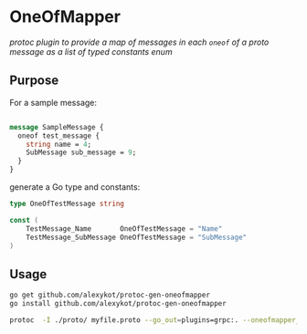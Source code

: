 # OneOfMapper
_protoc plugin to provide a map of messages in each `oneof` of a proto message 
as a list of typed constants enum_

## Purpose
For a sample message: 
```protobuf

message SampleMessage {
  oneof test_message {
    string name = 4;
    SubMessage sub_message = 9;
  }
}

```

generate a Go type and constants:
```go 
type OneOfTestMessage string

const (
	TestMessage_Name       OneOfTestMessage = "Name"
	TestMessage_SubMessage OneOfTestMessage = "SubMessage"
)

```

## Usage 
```bash
go get github.com/alexykot/protoc-gen-oneofmapper
go install github.com/alexykot/protoc-gen-oneofmapper

protoc  -I ./proto/ myfile.proto --go_out=plugins=grpc:. --oneofmapper_out=.
```

